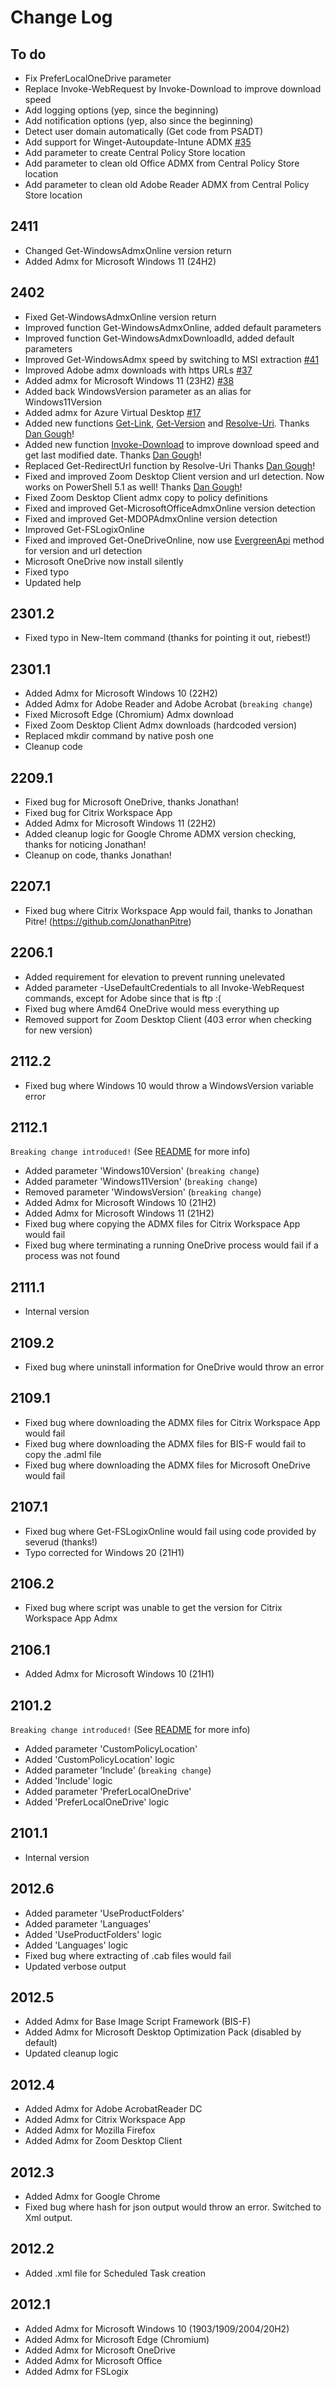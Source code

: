 # Change Log

## To do

*  Fix PreferLocalOneDrive parameter
*  Replace Invoke-WebRequest by Invoke-Download to improve download speed
*  Add logging options (yep, since the beginning)
*  Add notification options (yep, also since the beginning)
*  Detect user domain automatically (Get code from PSADT)
*  Add support for Winget-Autoupdate-Intune ADMX [#35](https://github.com/msfreaks/EvergreenAdmx/issues/35)
*  Add parameter to create Central Policy Store location
*  Add parameter to clean old Office ADMX from Central Policy Store location
*  Add parameter to clean old Adobe Reader ADMX from Central Policy Store location

## 2411

* Changed Get-WindowsAdmxOnline version return
* Added Admx for Microsoft Windows 11 (24H2)

## 2402

* Fixed Get-WindowsAdmxOnline version return
* Improved function Get-WindowsAdmxOnline, added default parameters
* Improved function Get-WindowsAdmxDownloadId, added default parameters
* Improved Get-WindowsAdmx speed by switching to MSI extraction [#41](https://github.com/msfreaks/EvergreenAdmx/issues/41)
* Improved Adobe admx downloads with https URLs [#37](https://github.com/msfreaks/EvergreenAdmx/issues/37)
* Added admx for Microsoft Windows 11 (23H2) [#38](https://github.com/msfreaks/EvergreenAdmx/issues/38)
* Added back WindowsVersion parameter as an alias for Windows11Version
* Added admx for Azure Virtual Desktop [#17](https://github.com/msfreaks/EvergreenAdmx/issues/17)
* Added new functions [Get-Link](https://github.com/DanGough/Nevergreen/blob/main/Nevergreen/Private/Get-Link.ps1), [Get-Version](https://github.com/DanGough/Nevergreen/blob/main/Nevergreen/Private/Get-Version.ps1) and [Resolve-Uri](https://github.com/DanGough/Nevergreen/blob/main/Nevergreen/Private/Resolve-Uri.ps1). Thanks [Dan Gough](https://github.com/DanGough)!
* Added new function [Invoke-Download](https://github.com/DanGough/PsDownload/blob/main/PsDownload/Public/Invoke-Download.ps1) to improve download speed and get last modified date. Thanks [Dan Gough](https://github.com/DanGough)!
* Replaced Get-RedirectUrl function by Resolve-Uri Thanks [Dan Gough](https://github.com/DanGough)!
* Fixed and improved Zoom Desktop Client version and url detection. Now works on PowerShell 5.1 as well! Thanks [Dan Gough](https://github.com/DanGough)!
* Fixed Zoom Desktop Client admx copy to policy definitions
* Fixed and improved Get-MicrosoftOfficeAdmxOnline version detection
* Fixed and improved Get-MDOPAdmxOnline version detection
* Improved Get-FSLogixOnline
* Fixed and improved Get-OneDriveOnline, now use [EvergreenApi](https://stealthpuppy.com/evergreen/invoke) method for version and url detection
* Microsoft OneDrive now install silently
* Fixed typo
* Updated help

## 2301.2

* Fixed typo in New-Item command (thanks for pointing it out, riebest!)

## 2301.1

* Added Admx for Microsoft Windows 10 (22H2)
* Added Admx for Adobe Reader and Adobe Acrobat (`breaking change`)
* Fixed Microsoft Edge (Chromium) Admx download
* Fixed Zoom Desktop Client Admx downloads (hardcoded version)
* Replaced mkdir command by native posh one
* Cleanup code

## 2209.1

* Fixed bug for Microsoft OneDrive, thanks Jonathan!
* Fixed bug for Citrix Workspace App
* Added Admx for Microsoft Windows 11 (22H2)
* Added cleanup logic for Google Chrome ADMX version checking, thanks for noticing Jonathan!
* Cleanup on code, thanks Jonathan!

## 2207.1

* Fixed bug where Citrix Workspace App would fail, thanks to Jonathan Pitre! (https://github.com/JonathanPitre)

## 2206.1

* Added requirement for elevation to prevent running unelevated
* Added parameter -UseDefaultCredentials to all Invoke-WebRequest commands, except for Adobe since that is ftp :(
* Fixed bug where Amd64 OneDrive would mess everything up
* Removed support for Zoom Desktop Client (403 error when checking for new version)

## 2112.2

* Fixed bug where Windows 10 would throw a WindowsVersion variable error

## 2112.1

`Breaking change introduced!` (See [README][read-me] for more info)

* Added parameter 'Windows10Version' (`breaking change`)
* Added parameter 'Windows11Version' (`breaking change`)
* Removed parameter 'WindowsVersion' (`breaking change`)
* Added Admx for Microsoft Windows 10 (21H2)
* Added Admx for Microsoft Windows 11 (21H2)
* Fixed bug where copying the ADMX files for Citrix Workspace App would fail
* Fixed bug where terminating a running OneDrive process would fail if a process was not found

## 2111.1

*  Internal version

## 2109.2

* Fixed bug where uninstall information for OneDrive would throw an error

## 2109.1

* Fixed bug where downloading the ADMX files for Citrix Workspace App would fail
* Fixed bug where downloading the ADMX files for BIS-F would fail to copy the .adml file
* Fixed bug where downloading the ADMX files for Microsoft OneDrive would fail

## 2107.1

* Fixed bug where Get-FSLogixOnline would fail using code provided by severud (thanks!)
* Typo corrected for Windows 20 (21H1)

## 2106.2

*  Fixed bug where script was unable to get the version for Citrix Workspace App Admx

## 2106.1

*  Added Admx for Microsoft Windows 10 (21H1)

## 2101.2

`Breaking change introduced!` (See [README][read-me] for more info)

*  Added parameter 'CustomPolicyLocation'
*  Added 'CustomPolicyLocation' logic
*  Added parameter 'Include' (`breaking change`)
*  Added 'Include' logic
*  Added parameter 'PreferLocalOneDrive'
*  Added 'PreferLocalOneDrive' logic

## 2101.1

*  Internal version

## 2012.6

*  Added parameter 'UseProductFolders'
*  Added parameter 'Languages'
*  Added 'UseProductFolders' logic
*  Added 'Languages' logic
*  Fixed bug where extracting of .cab files would fail
*  Updated verbose output

## 2012.5

*  Added Admx for Base Image Script Framework (BIS-F)
*  Added Admx for Microsoft Desktop Optimization Pack (disabled by default)
*  Updated cleanup logic

## 2012.4

*  Added Admx for Adobe AcrobatReader DC
*  Added Admx for Citrix Workspace App
*  Added Admx for Mozilla Firefox
*  Added Admx for Zoom Desktop Client

## 2012.3

*  Added Admx for Google Chrome
*  Fixed bug where hash for json output would throw an error. Switched to Xml output.

## 2012.2

*  Added .xml file for Scheduled Task creation

## 2012.1

*  Added Admx for Microsoft Windows 10 (1903/1909/2004/20H2)
*  Added Admx for Microsoft Edge (Chromium)
*  Added Admx for Microsoft OneDrive
*  Added Admx for Microsoft Office
*  Added Admx for FSLogix

[read-me]: https://github.com/msfreaks/EvergreenAdmx/blob/main/README.md